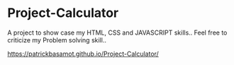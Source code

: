 # Project-Calculator

A project to show case my HTML, CSS and JAVASCRIPT skills.. 
Feel free to criticize my Problem solving skill..

https://patrickbasamot.github.io/Project-Calculator/
